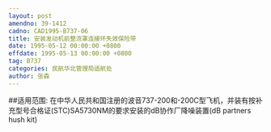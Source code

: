 ```yaml
---
layout: post
amendno: 39-1412
cadno: CAD1995-B737-06
title: 安装发动机前整流罩连接环失效保险带
date: 1995-05-12 00:00:00 +0800
effdate: 1995-05-13 00:00:00 +0800
tag: B737
categories: 民航华北管理局适航处
author: 张森
---
```


##适用范围:
在中华人民共和国注册的波音737-200和-200C型飞机，并装有按补充型号合格证(STC)SA5730NM的要求安装的dB协作厂降噪装置(dB partners hush kit)

